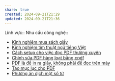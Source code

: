 ```yaml
---
share: true
created: 2024-09-21T21:29
updated: 2024-09-21T21:36
---
```

Lĩnh vực:: 
Nhu cầu công nghệ::
- [Kinh nghiệm mua sách giấy](../../Gi%E1%BA%A3i%20ph%C3%A1p%20k%E1%BB%B9%20thu%E1%BA%ADt/S%C3%A1ch,%20d%E1%BB%8Bch%20thu%E1%BA%ADt/Kinh%20nghi%E1%BB%87m%20mua%20s%C3%A1ch%20gi%E1%BA%A5y.md)
- [Kinh nghiệm tìm thuật ngữ tiếng Việt](../../Gi%E1%BA%A3i%20ph%C3%A1p%20k%E1%BB%B9%20thu%E1%BA%ADt/S%C3%A1ch,%20d%E1%BB%8Bch%20thu%E1%BA%ADt/Kinh%20nghi%E1%BB%87m%20t%C3%ACm%20thu%E1%BA%ADt%20ng%E1%BB%AF%20ti%E1%BA%BFng%20Vi%E1%BB%87t.md)
- [Cách setup cho việc đọc PDF thường xuyên](../../Gi%E1%BA%A3i%20ph%C3%A1p%20k%E1%BB%B9%20thu%E1%BA%ADt/S%C3%A1ch,%20d%E1%BB%8Bch%20thu%E1%BA%ADt/PDF/C%C3%A1ch%20setup%20cho%20vi%E1%BB%87c%20%C4%91%E1%BB%8Dc%20PDF%20th%C6%B0%E1%BB%9Dng%20xuy%C3%AAn.md)
- [Chỉnh sửa PDF hàng loạt bằng cpdf](../../Gi%E1%BA%A3i%20ph%C3%A1p%20k%E1%BB%B9%20thu%E1%BA%ADt/S%C3%A1ch,%20d%E1%BB%8Bch%20thu%E1%BA%ADt/PDF/Ch%E1%BB%89nh%20s%E1%BB%ADa%20PDF%20h%C3%A0ng%20lo%E1%BA%A1t%20b%E1%BA%B1ng%20cpdf)
- [PDF là để in ra giấy, không phải để đọc trên máy](../../Gi%E1%BA%A3i%20ph%C3%A1p%20k%E1%BB%B9%20thu%E1%BA%ADt/S%C3%A1ch,%20d%E1%BB%8Bch%20thu%E1%BA%ADt/PDF/PDF%20l%C3%A0%20%C4%91%E1%BB%83%20in%20ra%20gi%E1%BA%A5y,%20kh%C3%B4ng%20ph%E1%BA%A3i%20%C4%91%E1%BB%83%20%C4%91%E1%BB%8Dc%20tr%C3%AAn%20m%C3%A1y.md)
- [Tạo mục lục cho PDF](../../Gi%E1%BA%A3i%20ph%C3%A1p%20k%E1%BB%B9%20thu%E1%BA%ADt/S%C3%A1ch,%20d%E1%BB%8Bch%20thu%E1%BA%ADt/PDF/T%E1%BA%A1o%20m%E1%BB%A5c%20l%E1%BB%A5c%20cho%20PDF)
- [Phương án dịch một số từ](../../Gi%E1%BA%A3i%20ph%C3%A1p%20k%E1%BB%B9%20thu%E1%BA%ADt/S%C3%A1ch,%20d%E1%BB%8Bch%20thu%E1%BA%ADt/Ph%C6%B0%C6%A1ng%20%C3%A1n%20d%E1%BB%8Bch%20m%E1%BB%99t%20s%E1%BB%91%20t%E1%BB%AB.md)
